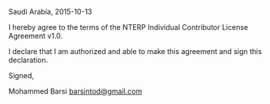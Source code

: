 Saudi Arabia, 2015-10-13

I hereby agree to the terms of the NTERP Individual Contributor License
Agreement v1.0.

I declare that I am authorized and able to make this agreement and sign this
declaration.

Signed,

Mohammed Barsi barsintod@gmail.com
